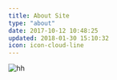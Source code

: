 ```yaml
---
title: About Site
type: "about"
date: 2017-10-12 10:48:25
updated: 2018-01-30 15:10:32
icon: icon-cloud-line
---
```


![hh](https://gitee.com/asadahimeka/withpic/raw/as/images/290577664.png)
